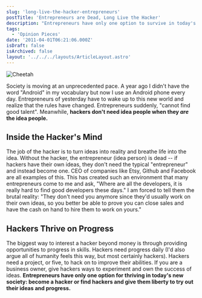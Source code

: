 ```yaml
---
slug: 'long-live-the-hacker-entrepreneurs'
postTitle: 'Entrepreneurs are Dead, Long Live the Hacker'
description: "Entrepreneurs have only one option to survive in today's society: find hackers or become one."
tags:
  - 'Opinion Pieces'
date: '2011-04-01T06:21:06.000Z'
isDraft: false
isArchived: false
layout: '../../../layouts/ArticleLayout.astro'
---
```


![Cheetah](/2011-04-01-long-live-the-hacker-entrepreneurs/_cheetah.jpg)

Society is moving at an unprecedented pace. A year ago I didn't have the word "Android" in my vocabulary but now I use an Android phone every day. Entrepreneurs of yesterday have to wake up to this new world and realize that the rules have changed. Entrepreneurs suddenly, "cannot find good talent". Meanwhile, **hackers don't need idea people when they _are_ the idea people.**

## Inside the Hacker's Mind

The job of the hacker is to turn ideas into reality and breathe life into the idea. Without the hacker, the entrepreneur (idea person) is dead -- if hackers have their own ideas, they don't need the typical "entrepreneur" and instead become one. CEO of companies like Etsy, Github and Facebook are all examples of this. This has created such an environment that many entrepreneurs come to me and ask, "Where are all the developers, it is really hard to find good developers these days." I am forced to tell them the brutal reality: "They don't need you anymore since they'd usually work on their own ideas, so you better be able to prove you can close sales and have the cash on hand to hire them to work on yours."

## Hackers Thrive on Progress

The biggest way to interest a hacker beyond money is through providing opportunities to progress in skills. Hackers need progress daily (I'd also argue all of humanity feels this way, but most certainly hackers). Hackers need a project, or five, to hack on to improve their abilities. If you are a business owner, give hackers ways to experiment and own the success of ideas. **Entrepreneurs have only one option for thriving in today's new society: become a hacker or find hackers and give them liberty to try out their ideas and progress.**
